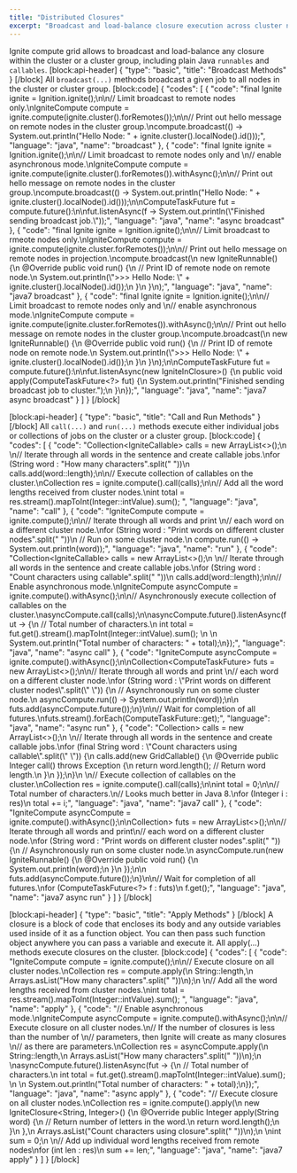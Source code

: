 ```yaml
---
title: "Distributed Closures"
excerpt: "Broadcast and load-balance closure execution across cluster nodes."
---
```

Ignite compute grid allows to broadcast and load-balance any closure within the cluster or a cluster group, including plain Java `runnables` and `callables`.
[block:api-header]
{
  "type": "basic",
  "title": "Broadcast Methods"
}
[/block]
All `broadcast(...)` methods broadcast a given job to all nodes in the cluster or cluster group. 
[block:code]
{
  "codes": [
    {
      "code": "final Ignite ignite = Ignition.ignite();\n\n// Limit broadcast to remote nodes only.\nIgniteCompute compute = ignite.compute(ignite.cluster().forRemotes());\n\n// Print out hello message on remote nodes in the cluster group.\ncompute.broadcast(() -> System.out.println(\"Hello Node: \" + ignite.cluster().localNode().id()));",
      "language": "java",
      "name": "broadcast"
    },
    {
      "code": "final Ignite ignite = Ignition.ignite();\n\n// Limit broadcast to remote nodes only and \n// enable asynchronous mode.\nIgniteCompute compute = ignite.compute(ignite.cluster().forRemotes()).withAsync();\n\n// Print out hello message on remote nodes in the cluster group.\ncompute.broadcast(() -> System.out.println(\"Hello Node: \" + ignite.cluster().localNode().id()));\n\nComputeTaskFuture<?> fut = compute.future():\n\nfut.listenAsync(f -> System.out.println(\"Finished sending broadcast job.\"));",
      "language": "java",
      "name": "async broadcast"
    },
    {
      "code": "final Ignite ignite = Ignition.ignite();\n\n// Limit broadcast to rmeote nodes only.\nIgniteCompute compute = ignite.compute(ignite.cluster.forRemotes());\n\n// Print out hello message on remote nodes in projection.\ncompute.broadcast(\n    new IgniteRunnable() {\n        @Override public void run() {\n            // Print ID of remote node on remote node.\n            System.out.println(\">>> Hello Node: \" + ignite.cluster().localNode().id());\n        }\n    }\n);",
      "language": "java",
      "name": "java7 broadcast"
    },
    {
      "code": "final Ignite ignite = Ignition.ignite();\n\n// Limit broadcast to remote nodes only and \n// enable asynchronous mode.\nIgniteCompute compute = ignite.compute(ignite.cluster.forRemotes()).withAsync();\n\n// Print out hello message on remote nodes in the cluster group.\ncompute.broadcast(\n    new IgniteRunnable() {\n        @Override public void run() {\n            // Print ID of remote node on remote node.\n            System.out.println(\">>> Hello Node: \" + ignite.cluster().localNode().id());\n        }\n    }\n);\n\nComputeTaskFuture<?> fut = compute.future():\n\nfut.listenAsync(new IgniteInClosure<? super ComputeTaskFuture<?>>() {\n    public void apply(ComputeTaskFuture<?> fut) {\n        System.out.println(\"Finished sending broadcast job to cluster.\");\n    }\n});",
      "language": "java",
      "name": "java7 async broadcast"
    }
  ]
}
[/block]

[block:api-header]
{
  "type": "basic",
  "title": "Call and Run Methods"
}
[/block]
All `call(...)` and `run(...)` methods execute either individual jobs or collections of jobs on the cluster or a cluster group.
[block:code]
{
  "codes": [
    {
      "code": "Collection<IgniteCallable<Integer>> calls = new ArrayList<>();\n \n// Iterate through all words in the sentence and create callable jobs.\nfor (String word : \"How many characters\".split(\" \"))\n    calls.add(word::length);\n\n// Execute collection of callables on the cluster.\nCollection<Integer> res = ignite.compute().call(calls);\n\n// Add all the word lengths received from cluster nodes.\nint total = res.stream().mapToInt(Integer::intValue).sum(); ",
      "language": "java",
      "name": "call"
    },
    {
      "code": "IgniteCompute compute = ignite.compute();\n\n// Iterate through all words and print \n// each word on a different cluster node.\nfor (String word : \"Print words on different cluster nodes\".split(\" \"))\n    // Run on some cluster node.\n    compute.run(() -> System.out.println(word));",
      "language": "java",
      "name": "run"
    },
    {
      "code": "Collection<IgniteCallable<Integer>> calls = new ArrayList<>();\n \n// Iterate through all words in the sentence and create callable jobs.\nfor (String word : \"Count characters using callable\".split(\" \"))\n    calls.add(word::length);\n\n// Enable asynchronous mode.\nIgniteCompute asyncCompute = ignite.compute().withAsync();\n\n// Asynchronously execute collection of callables on the cluster.\nasyncCompute.call(calls);\n\nasyncCompute.future().listenAsync(fut -> {\n    // Total number of characters.\n    int total = fut.get().stream().mapToInt(Integer::intValue).sum(); \n  \n    System.out.println(\"Total number of characters: \" + total);\n});",
      "language": "java",
      "name": "async call"
    },
    {
      "code": "IgniteCompute asyncCompute = ignite.compute().withAsync();\n\nCollection<ComputeTaskFuture<?>> futs = new ArrayList<>();\n\n// Iterate through all words and print \n// each word on a different cluster node.\nfor (String word : \"Print words on different cluster nodes\".split(\" \")) {\n    // Asynchronously run on some cluster node.\n    asyncCompute.run(() -> System.out.println(word));\n\n    futs.add(asyncCompute.future());\n}\n\n// Wait for completion of all futures.\nfuts.stream().forEach(ComputeTaskFuture::get);",
      "language": "java",
      "name": "async run"
    },
    {
      "code": "Collection<IgniteCallable<Integer>> calls = new ArrayList<>();\n \n// Iterate through all words in the sentence and create callable jobs.\nfor (final String word : \"Count characters using callable\".split(\" \")) {\n    calls.add(new GridCallable<Integer>() {\n        @Override public Integer call() throws Exception {\n            return word.length(); // Return word length.\n        }\n    });\n}\n \n// Execute collection of callables on the cluster.\nCollection<Integer> res = ignite.compute().call(calls);\n\nint total = 0;\n\n// Total number of characters.\n// Looks much better in Java 8.\nfor (Integer i : res)\n  total += i;",
      "language": "java",
      "name": "java7 call"
    },
    {
      "code": "IgniteCompute asyncCompute = ignite.compute().withAsync();\n\nCollection<ComputeTaskFuture<?>> futs = new ArrayList<>();\n\n// Iterate through all words and print\n// each word on a different cluster node.\nfor (String word : \"Print words on different cluster nodes\".split(\" \")) {\n    // Asynchronously run on some cluster node.\n    asyncCompute.run(new IgniteRunnable() {\n        @Override public void run() {\n            System.out.println(word);\n        }\n    });\n\n    futs.add(asyncCompute.future());\n}\n\n// Wait for completion of all futures.\nfor (ComputeTaskFuture<?> f : futs)\n  f.get();",
      "language": "java",
      "name": "java7 async run"
    }
  ]
}
[/block]

[block:api-header]
{
  "type": "basic",
  "title": "Apply Methods"
}
[/block]
A closure is a block of code that encloses its body and any outside variables used inside of it as a function object. You can then pass such function object anywhere you can pass a variable and execute it. All apply(...) methods execute closures on the cluster. 
[block:code]
{
  "codes": [
    {
      "code": "IgniteCompute compute  = ignite.compute();\n\n// Execute closure on all cluster nodes.\nCollection<Integer> res = compute.apply(\n    String::length,\n    Arrays.asList(\"How many characters\".split(\" \"))\n);\n     \n// Add all the word lengths received from cluster nodes.\nint total = res.stream().mapToInt(Integer::intValue).sum(); ",
      "language": "java",
      "name": "apply"
    },
    {
      "code": "// Enable asynchronous mode.\nIgniteCompute asyncCompute = ignite.compute().withAsync();\n\n// Execute closure on all cluster nodes.\n// If the number of closures is less than the number of \n// parameters, then Ignite will create as many closures \n// as there are parameters.\nCollection<Integer> res = asyncCompute.apply(\n    String::length,\n    Arrays.asList(\"How many characters\".split(\" \"))\n);\n     \nasyncCompute.future().listenAsync(fut -> {\n    // Total number of characters.\n    int total = fut.get().stream().mapToInt(Integer::intValue).sum(); \n  \n    System.out.println(\"Total number of characters: \" + total);\n});",
      "language": "java",
      "name": "async apply"
    },
    {
      "code": "// Execute closure on all cluster nodes.\nCollection<Integer> res = ignite.compute().apply(\n    new IgniteClosure<String, Integer>() {\n        @Override public Integer apply(String word) {\n            // Return number of letters in the word.\n            return word.length();\n        }\n    },\n    Arrays.asList(\"Count characters using closure\".split(\" \"))\n);\n     \nint sum = 0;\n \n// Add up individual word lengths received from remote nodes\nfor (int len : res)\n    sum += len;",
      "language": "java",
      "name": "java7 apply"
    }
  ]
}
[/block]